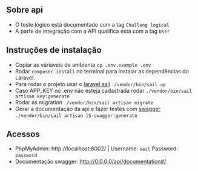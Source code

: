 ## Sobre api
- O teste lógico está documentado com a tag `Challeng logical`
- A parte de integração com a API qualifica está com a tag `User`

## Instruções de instalação
- Copiar as váriaveis de ambiente `cp .env.example .env`
- Rodar `composer install` no terminal para instalar as dependências do Laravel.
- Para rodar o projeto usar o [laravel sail](https://laravel.com/docs/9.x/sail) `./vendor/bin/sail up`
- Caso APP_KEY no .env não esteja cadastrada rodar `./vendor/bin/sail artisan key:generate`
- Rodar as migration `./vendor/bin/sail artisan migrate`
- Gerar a documentação da api e fazer testes com [swagger](https://swagger.io/) `./vendor/bin/sail artisan l5-swagger:generate`

## Acessos
- PhpMyAdmin: http://localhost:8002/ | Username: `sail` Password: `password`
- Documentação swagger: http://0.0.0.0/api/documentation#/
